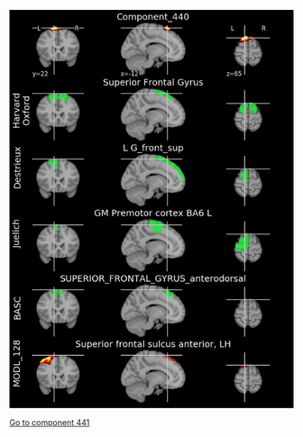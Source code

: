 


![440](preliminary/440.jpg "Component 440")

[Go to component 441](https://parietal-inria.github.io/MODL_atlas/1024/441 "Component 441")